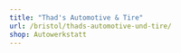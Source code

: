 ```yaml
---
title: "Thad's Automotive & Tire"
url: /bristol/thads-automotive-und-tire/
shop: Autowerkstatt
---
```

